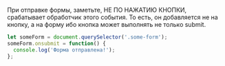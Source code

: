 При отправке формы, заметьте, НЕ ПО НАЖАТИЮ КНОПКИ, срабатывает обработчик этого события. То есть, он добавляется не на кнопку, а на форму ибо кнопка может выполнять не только submit.

```js
let someForm = document.querySelector('.some-form');
someForm.onsubmit = function() {
  console.log('Форма отправлена!');
};
```
